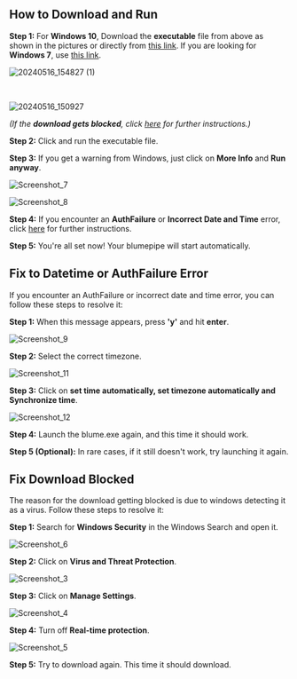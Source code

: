 ## How to Download and Run

**Step 1:** For **Windows 10**, Download the **executable** file from above as shown in the pictures or directly from <a href="https://s3.ap-south-1.amazonaws.com/app.blume.com/blume.exe">this link</a>. If you are looking for **Windows 7**, use <a href="">this link</a>.

![20240516_154827 (1)](https://github.com/maimunahmed2/blume-app/assets/121492681/652b0862-18d9-4154-8317-50176195ed7b)

<br>

![20240516_150927](https://github.com/maimunahmed2/blume-app/assets/121492681/ff449914-ad22-4ad4-bdbe-a895f66e592a)

*(If the **download gets blocked**, click [here](#download-block-fix) for further instructions.)*

**Step 2:** Click and run the executable file.

**Step 3:** If you get a warning from Windows, just click on **More Info** and **Run anyway**.

![Screenshot_7](https://github.com/maimunahmed2/blume-app/assets/121492681/8ad853fe-523b-4eb6-b894-a7f23c49a20c)

![Screenshot_8](https://github.com/maimunahmed2/blume-app/assets/121492681/9a004789-349e-43ac-9a73-76893079ff49)

**Step 4:** If you encounter an **AuthFailure** or **Incorrect Date and Time** error, click [here](#datetime-fix) for further instructions.

**Step 5:** You're all set now! Your blumepipe will start automatically.

<a name="datetime-fix"></a>
## Fix to Datetime or AuthFailure Error
If you encounter an AuthFailure or incorrect date and time error, you can follow these steps to resolve it:

**Step 1:** When this message appears, press **'y'** and hit **enter**.

![Screenshot_9](https://github.com/maimunahmed2/blume-app/assets/121492681/80a6ba62-0c94-4b63-a9b0-6a1a03ddb525)

**Step 2:** Select the correct timezone.

![Screenshot_11](https://github.com/maimunahmed2/blume-app/assets/121492681/0ff57544-f597-481d-83d5-355c572d0323)

**Step 3:** Click on **set time automatically, set timezone automatically and Synchronize time**.

![Screenshot_12](https://github.com/maimunahmed2/blume-app/assets/121492681/486f3782-6726-4451-84d5-9feb71cc5445)

**Step 4:** Launch the blume.exe again, and this time it should work.

**Step 5 (Optional):** In rare cases, if it still doesn't work, try launching it again.

<a name="download-block-fix"></a>
## Fix Download Blocked
The reason for the download getting blocked is due to windows detecting it as a virus. Follow these steps to resolve it:

**Step 1:** Search for **Windows Security** in the Windows Search and open it.

![Screenshot_6](https://github.com/maimunahmed2/blume-app/assets/121492681/551f89d0-e8e8-4d6b-b57a-c5e0eb0b3e14)

**Step 2:** Click on **Virus and Threat Protection**.

![Screenshot_3](https://github.com/maimunahmed2/blume-app/assets/121492681/9de6477a-2a78-49f0-a418-7e78ef59e1a8)

**Step 3:** Click on **Manage Settings**.

![Screenshot_4](https://github.com/maimunahmed2/blume-app/assets/121492681/adade744-fd66-4854-a5c1-3ece8b6de8e7)

**Step 4:** Turn off **Real-time protection**.

![Screenshot_5](https://github.com/maimunahmed2/blume-app/assets/121492681/799527b3-6312-465f-a4a6-82a8a4c009bb)

**Step 5:** Try to download again. This time it should download.
